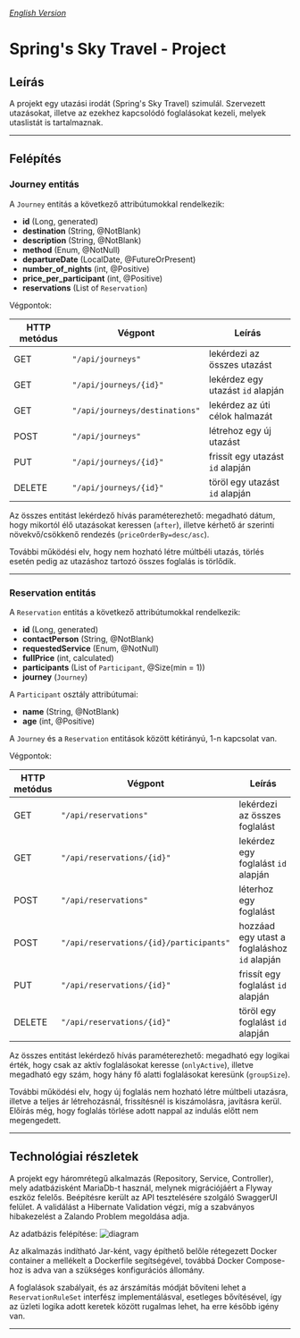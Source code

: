 [_English Version_](README_EN.md)
# Spring's Sky Travel - Project

## Leírás

A projekt egy utazási irodát (Spring's Sky Travel) szimulál. Szervezett utazásokat, illetve az ezekhez kapcsolódó
foglalásokat kezeli, melyek utaslistát is tartalmaznak.

---

## Felépítés

### Journey entitás

A `Journey` entitás a következő attribútumokkal rendelkezik:

* __id__ (Long, generated)
* __destination__ (String, @NotBlank)
* __description__ (String, @NotBlank)
* __method__ (Enum, @NotNull)
* __departureDate__ (LocalDate, @FutureOrPresent)
* __number_of_nights__ (int, @Positive)
* __price_per_participant__ (int, @Positive)
* __reservations__ (List of `Reservation`)

Végpontok:

| HTTP metódus | Végpont                          | Leírás                                |
| ------------ | -------------------------------- | ------------------------------------- |
| GET          | `"/api/journeys"`                | lekérdezi az összes utazást           |
| GET          | `"/api/journeys/{id}"`           | lekérdez egy utazást `id` alapján     |
| GET          | `"/api/journeys/destinations"`   | lekérdez az úti célok halmazát        |
| POST         | `"/api/journeys"`                | létrehoz egy új utazást               |
| PUT          | `"/api/journeys/{id}"`           | frissít egy utazást `id` alapján      |
| DELETE       | `"/api/journeys/{id}"`           | töröl egy utazást `id` alapján        |

Az összes entitást lekérdező hívás paraméterezhető: megadható dátum, hogy mikortól élő utazásokat keressen (`after`), illetve
kérhető ár szerinti növekvő/csökkenő rendezés (`priceOrderBy=desc/asc`).

További működési elv, hogy nem hozható létre múltbéli utazás, törlés esetén pedig az utazáshoz tartozó összes foglalás is törlődik.

---

### Reservation entitás

A `Reservation` entitás a következő attribútumokkal rendelkezik:

* __id__ (Long, generated)
* __contactPerson__ (String, @NotBlank)
* __requestedService__ (Enum, @NotNull)
* __fullPrice__ (int, calculated)
* __participants__ (List of `Participant`, @Size(min = 1))
* __journey__ (`Journey`)

A `Participant` osztály attribútumai:

* __name__ (String, @NotBlank)
* __age__ (int, @Positive)

A `Journey` és a `Reservation` entitások között kétirányú, 1-n kapcsolat van.

Végpontok:

| HTTP metódus | Végpont                                 | Leírás                                        |
| ------------ | --------------------------------------- | --------------------------------------------- |
| GET          | `"/api/reservations"`                   | lekérdezi az összes foglalást                 |
| GET          | `"/api/reservations/{id}"`              | lekérdez egy foglalást `id` alapján           |
| POST         | `"/api/reservations"`                   | léterhoz egy foglalást                        |
| POST         | `"/api/reservations/{id}/participants"` | hozzáad egy utast a foglaláshoz `id` alapján  |
| PUT          | `"/api/reservations/{id}"`              | frissít egy foglalást `id` alapján            |
| DELETE       | `"/api/reservations/{id}"`              | töröl egy foglalást `id` alapján              |

Az összes entitást lekérdező hívás paraméterezhető: megadható egy logikai érték, hogy csak az aktív foglalásokat keresse (`onlyActive`), illetve megadható egy szám, hogy hány fő alatti foglalásokat keresünk (`groupSize`).

További működési elv, hogy új foglalás nem hozható létre múltbeli utazásra, illetve a teljes ár létrehozásnál, frissítésnél is kiszámolásra, javításra kerül. Előírás még, hogy foglalás törlése adott nappal az indulás előtt nem megengedett.

---

## Technológiai részletek

A projekt egy háromrétegű alkalmazás (Repository, Service, Controller), mely adatbázisként MariaDb-t használ, melynek migrációjáért a Flyway eszköz felelős. Beépítésre került az API tesztelésére szolgáló SwaggerUI felület. A validálást a Hibernate Validation végzi, míg a szabványos hibakezelést a Zalando Problem megoldása adja.

Az adatbázis felépítése:
![diagram](db.png)


Az alkalmazás indítható Jar-ként, vagy építhető belőle rétegezett Docker container a mellékelt a Dockerfile segítségével, továbbá Docker Compose-hoz is adva van a szükséges konfigurációs állomány.

A foglalások szabályait, és az árszámítás módját bővíteni lehet a `ReservationRuleSet` interfész implementálásval, esetleges bővítésével, így az üzleti logika adott keretek között rugalmas lehet, ha erre később igény van.

---
